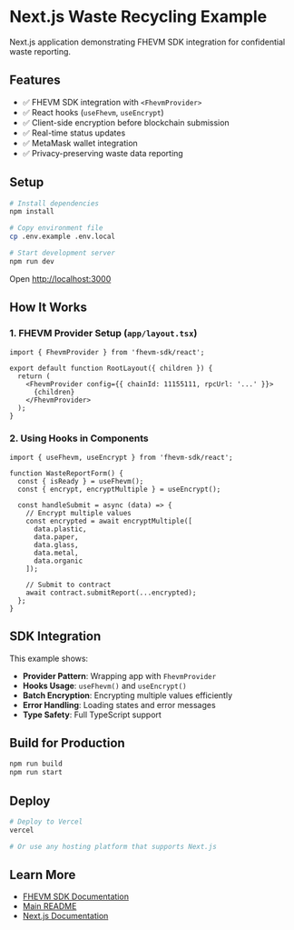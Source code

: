 # Next.js Waste Recycling Example

Next.js application demonstrating FHEVM SDK integration for confidential waste reporting.

## Features

- ✅ FHEVM SDK integration with `<FhevmProvider>`
- ✅ React hooks (`useFhevm`, `useEncrypt`)
- ✅ Client-side encryption before blockchain submission
- ✅ Real-time status updates
- ✅ MetaMask wallet integration
- ✅ Privacy-preserving waste data reporting

## Setup

```bash
# Install dependencies
npm install

# Copy environment file
cp .env.example .env.local

# Start development server
npm run dev
```

Open [http://localhost:3000](http://localhost:3000)

## How It Works

### 1. FHEVM Provider Setup (`app/layout.tsx`)

```tsx
import { FhevmProvider } from 'fhevm-sdk/react';

export default function RootLayout({ children }) {
  return (
    <FhevmProvider config={{ chainId: 11155111, rpcUrl: '...' }}>
      {children}
    </FhevmProvider>
  );
}
```

### 2. Using Hooks in Components

```tsx
import { useFhevm, useEncrypt } from 'fhevm-sdk/react';

function WasteReportForm() {
  const { isReady } = useFhevm();
  const { encrypt, encryptMultiple } = useEncrypt();

  const handleSubmit = async (data) => {
    // Encrypt multiple values
    const encrypted = await encryptMultiple([
      data.plastic,
      data.paper,
      data.glass,
      data.metal,
      data.organic
    ]);

    // Submit to contract
    await contract.submitReport(...encrypted);
  };
}
```

## SDK Integration

This example shows:

- **Provider Pattern**: Wrapping app with `FhevmProvider`
- **Hooks Usage**: `useFhevm()` and `useEncrypt()`
- **Batch Encryption**: Encrypting multiple values efficiently
- **Error Handling**: Loading states and error messages
- **Type Safety**: Full TypeScript support

## Build for Production

```bash
npm run build
npm run start
```

## Deploy

```bash
# Deploy to Vercel
vercel

# Or use any hosting platform that supports Next.js
```

## Learn More

- [FHEVM SDK Documentation](../../packages/fhevm-sdk/README.md)
- [Main README](../../README.md)
- [Next.js Documentation](https://nextjs.org/docs)
